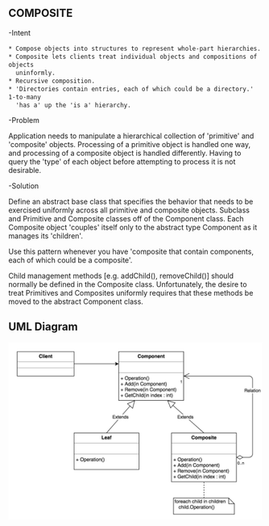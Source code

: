 COMPOSITE
---------
    
-Intent

    * Compose objects into structures to represent whole-part hierarchies.
    * Composite lets clients treat individual objects and compositions of objects
      uninformly.
    * Recursive composition.
    * 'Directories contain entries, each of which could be a directory.' 1-to-many
      'has a' up the 'is a' hierarchy.  
    
-Problem

   Application needs to manipulate a hierarchical collection of 'primitive' and
   'composite' objects. Processing of a primitive object is handled one way, and
   processing of a composite object is handled differently. Having to query the 
   'type' of each object before attempting to process it is not desirable. 
    
-Solution

   Define an abstract base class that specifies the behavior that needs to be exercised
   uniformly across all primitive and composite objects. Subclass and Primitive and
   Composite classes off of the Component class. Each Composite object 'couples' itself
   only to the abstract type Component as it manages its 'children'.
    
   Use this pattern whenever you have 'composite that contain components, each of
   which could be a composite'.
    
   Child management methods [e.g. addChild(), removeChild()] should normally be
   defined in the Composite class. Unfortunately, the desire to treat Primitives
   and Composites uniformly requires that these methods be moved to the abstract 
   Component class.
   
UML Diagram
-----------

![](../screenshots/composite.png)   
       